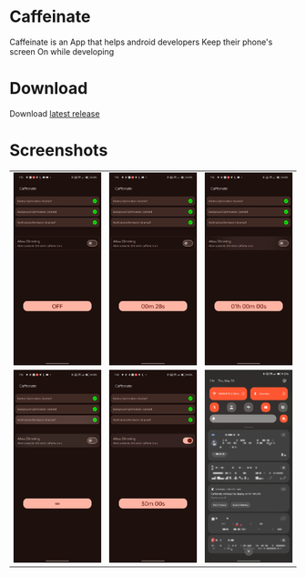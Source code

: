 # Caffeinate

Caffeinate is an App that helps android developers Keep their phone's screen On while developing

# Download

Download [latest release](https://github.com/abdalmoniem/Caffeinate/releases/latest)

# Screenshots

<table>
    <tr>
        <td>
            <img src="screenshots/Screenshot_2024-05-30-19-15-57-25.jpg" alt="Caffeinate Screenshot 01" width="180"/>
        </td>
        <td>
            <img src="screenshots/Screenshot_2024-05-30-19-16-02-06.jpg" alt="Caffeinate Screenshot 02" width="180"/>
        </td>
        <td>
            <img src="screenshots/Screenshot_2024-05-30-19-16-07-14.jpg" alt="Caffeinate Screenshot 03" width="180"/>
        </td>
    </tr>
    <tr> 
        <td>
            <img src="screenshots/Screenshot_2024-05-30-19-16-12-81.jpg" alt="Caffeinate Screenshot 04" width="180"/>
        </td>
        <td>
            <img src="screenshots/Screenshot_2024-05-30-19-43-23-53.jpg" alt="Caffeinate Screenshot 04" width="180"/>
        </td>
        <td>
            <img src="screenshots/Screenshot_2024-05-30-19-44-41-86.jpg" alt="Caffeinate Screenshot 05" width="180"/>
        </td>
    </tr>
</table>